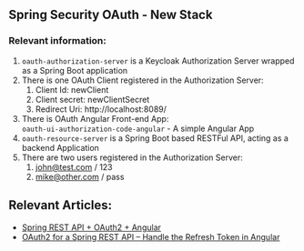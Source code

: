 ## Spring Security OAuth - New Stack

### Relevant information:

1. `oauth-authorization-server` is a Keycloak Authorization Server wrapped as a Spring Boot application
2. There is one OAuth Client registered in the Authorization Server:
   1. Client Id: newClient
   2. Client secret: newClientSecret
   3. Redirect Uri: http://localhost:8089/
2. There is OAuth Angular Front-end App:  
   `oauth-ui-authorization-code-angular` - A simple Angular App
3. `oauth-resource-server` is a Spring Boot based RESTFul API, acting as a backend Application
4. There are two users registered in the Authorization Server:
   1. john@test.com / 123
   2. mike@other.com / pass

## Relevant Articles: 

- [Spring REST API + OAuth2 + Angular](https://www.baeldung.com/rest-api-spring-oauth2-angular)
- [OAuth2 for a Spring REST API – Handle the Refresh Token in Angular](https://www.baeldung.com/spring-security-oauth2-refresh-token-angular)